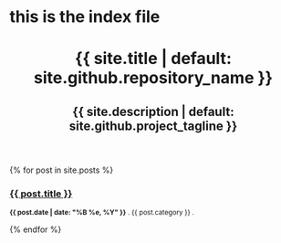 # this is the index file
<header>
      <h1>{{ site.title | default: site.github.repository_name }}</h1>
      <h2>{{ site.description | default: site.github.project_tagline }}</h2>
    </header>
{% for post in site.posts %}   
    <h3><a href="{{ post.url }}">{{ post.title }}</a></h3>
    <p><small><strong>{{ post.date | date: "%B %e, %Y" }}</strong> . {{ post.category }} . <a href="http://myname.github.com{{ post.url }}#disqus_thread"></a></small></p>            
{% endfor %}
